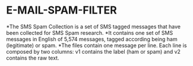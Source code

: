 # E-MAIL-SPAM-FILTER
*The SMS Spam Collection is a set of SMS tagged messages that have been collected for SMS Spam research. 
*It contains one set of SMS messages in English of 5,574 messages, tagged according being ham (legitimate) or spam.
*The files contain one message per line. Each line is composed by two columns: v1 contains the label (ham or spam) and v2 contains the raw text.

